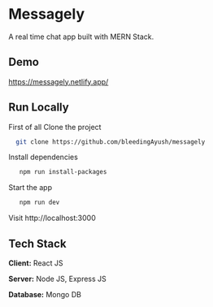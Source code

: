 # Messagely
A real time chat app built with MERN Stack.

## Demo

https://messagely.netlify.app/

## Run Locally

First of all Clone the project

```bash
  git clone https://github.com/bleedingAyush/messagely
```

Install dependencies

```bash
   npm run install-packages
```

Start the app

```bash
   npm run dev
```

Visit http://localhost:3000

## Tech Stack

**Client:** React JS

**Server:** Node JS, Express JS

**Database:** Mongo DB
